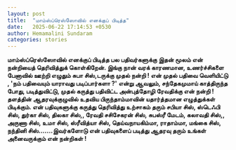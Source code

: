 ```yaml
---
layout: post
title:  "மாம்ஸ்ப்ரெஸ்ஸோவில் எனக்குப் பிடித்த"
date:   2025-06-22 17:14:53 +0530
author: Hemamalini Sundaram
categories: stories
---
```


**மாம்ஸ்ப்ரெஸ்ஸோவில் எனக்குப் பிடித்த பல பதிவர்களுக்கு இதன் மூலம் என் நன்றியைத்
தெரிவித்துக் கொள்கிறேன். இங்கு நான் வரக் காரணமான, உணர்ச்சிகளை பேனாவில் ஊற்றி எழுதும்
சுபா சிஸ்,டருக்கு முதல் நன்றி ! என் முதல் பதிவை வெளியிட்டு , 'நம் பதிவையும்
யாராவது படிப்பார்களா ?' என்று ஆவலும், சந்தேகமுமாய் காத்திருந்த போது,
படித்துவிட்டு, முதல் கருத்து பதிவிட்ட அன்புத்தோழி ரேவதிக்கு என் நன்றி ! தளத்தின்
ஆதரவுக்குழுவில் உதவிய பிருந்தாம்மாவின் யதார்த்தமான எழுத்துக்கள் பிடிக்கும். என்
பதிவுகளுக்கு கருத்து தெரிவித்து உற்சாகம் தரும் சபியா சிஸ், ஸ்டெஃபி சிஸ், துர்கா
சிஸ், திலகா சிஸ்,, ரேவதி சசிசேகரன் சிஸ், சுபஸ்ரீ மேடம், கலாவதி சிஸ்,, அருணா சிஸ்,
உமா சிஸ், ஸ்ரீவித்யா சிஸ், தெய்வநாயகிம்மா, ராதாம்மா, மங்கை சிஸ், நந்தினி
சிஸ்.......இவர்களோடு என் பதிவுகளைப் படித்து ஆதரவு தரும் உங்கள் அனைவருக்கும் என்
நன்றிகள் !**
